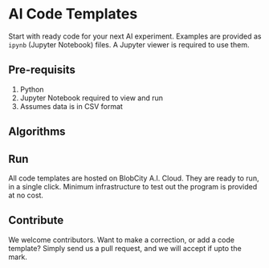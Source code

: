 # AI Code Templates
Start with ready code for your next AI experiment. Examples are provided as `ipynb` (Jupyter Notebook) files. A Jupyter viewer is required to use them. 

## Pre-requisits
1. Python
2. Jupyter Notebook required to view and run
3. Assumes data is in CSV format

## Algorithms

## Run
All code templates are hosted on BlobCity A.I. Cloud. They are ready to run, in a single click. Minimum infrastructure to test out the program is provided at no cost. 

## Contribute
We welcome contributors. Want to make a correction, or add a code template? Simply send us a pull request, and we will accept if upto the mark. 
